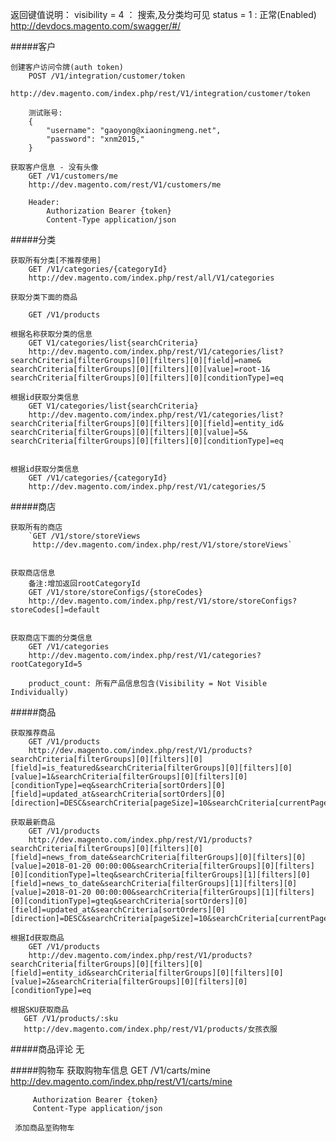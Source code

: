 返回键值说明：
visibility = 4 ： 搜索,及分类均可见
status = 1 : 正常(Enabled)
http://devdocs.magento.com/swagger/#/

#####客户

    创建客户访问令牌(auth token)
        POST /V1/integration/customer/token
        http://dev.magento.com/index.php/rest/V1/integration/customer/token
        
        测试账号:
        {
            "username": "gaoyong@xiaoningmeng.net",
            "password": "xnm2015,"
        }

    获取客户信息 - 没有头像
        GET /V1/customers/me
        http://dev.magento.com/rest/V1/customers/me
    
        Header:
            Authorization Bearer {token}
            Content-Type application/json
    
#####分类
    
    获取所有分类[不推荐使用]
        GET /V1/categories/{categoryId}
        http://dev.magento.com/index.php/rest/all/V1/categories
        
    获取分类下面的商品
    
        GET /V1/products
        
    根据名称获取分类的信息
        GET V1/categories/list{searchCriteria}
        http://dev.magento.com/index.php/rest/V1/categories/list?searchCriteria[filterGroups][0][filters][0][field]=name& searchCriteria[filterGroups][0][filters][0][value]=root-1& searchCriteria[filterGroups][0][filters][0][conditionType]=eq
    
    根据id获取分类信息
        GET V1/categories/list{searchCriteria}
        http://dev.magento.com/index.php/rest/V1/categories/list?searchCriteria[filterGroups][0][filters][0][field]=entity_id& searchCriteria[filterGroups][0][filters][0][value]=5& searchCriteria[filterGroups][0][filters][0][conditionType]=eq
    
    
    根据id获取分类信息
        GET /V1/categories/{categoryId}
        http://dev.magento.com/index.php/rest/V1/categories/5
        
        
#####商店
    
    获取所有的商店
        `GET /V1/store/storeViews
         http://dev.magento.com/index.php/rest/V1/store/storeViews`
        
    
    获取商店信息
        备注:增加返回rootCategoryId
        GET /V1/store/storeConfigs/{storeCodes}
        http://dev.magento.com/index.php/rest/V1/store/storeConfigs?storeCodes[]=default
        
    
    获取商店下面的分类信息
        GET /V1/categories
        http://dev.magento.com/index.php/rest/V1/categories?rootCategoryId=5
        
        product_count: 所有产品信息包含(Visibility = Not Visible Individually)

#####商品



    获取推荐商品
        GET /V1/products
        http://dev.magento.com/index.php/rest/V1/products?searchCriteria[filterGroups][0][filters][0][field]=is_featured&searchCriteria[filterGroups][0][filters][0][value]=1&searchCriteria[filterGroups][0][filters][0][conditionType]=eq&searchCriteria[sortOrders][0][field]=updated_at&searchCriteria[sortOrders][0][direction]=DESC&searchCriteria[pageSize]=10&searchCriteria[currentPage]=1
    
    获取最新商品
        GET /V1/products
        http://dev.magento.com/index.php/rest/V1/products?searchCriteria[filterGroups][0][filters][0][field]=news_from_date&searchCriteria[filterGroups][0][filters][0][value]=2018-01-20 00:00:00&searchCriteria[filterGroups][0][filters][0][conditionType]=lteq&searchCriteria[filterGroups][1][filters][0][field]=news_to_date&searchCriteria[filterGroups][1][filters][0][value]=2018-01-20 00:00:00&searchCriteria[filterGroups][1][filters][0][conditionType]=gteq&searchCriteria[sortOrders][0][field]=updated_at&searchCriteria[sortOrders][0][direction]=DESC&searchCriteria[pageSize]=10&searchCriteria[currentPage]=1
    
    根据Id获取商品
        GET /V1/products
        http://dev.magento.com/index.php/rest/V1/products?searchCriteria[filterGroups][0][filters][0][field]=entity_id&searchCriteria[filterGroups][0][filters][0][value]=2&searchCriteria[filterGroups][0][filters][0][conditionType]=eq
    
    根据SKU获取商品
       GET /V1/products/:sku
       http://dev.magento.com/index.php/rest/V1/products/女孩衣服
   

#####商品评论
     无
     
#####购物车
     获取购物车信息
         GET /V1/carts/mine
         http://dev.magento.com/index.php/rest/V1/carts/mine
         
         Authorization Bearer {token}
         Content-Type application/json
         
     添加商品至购物车
        



